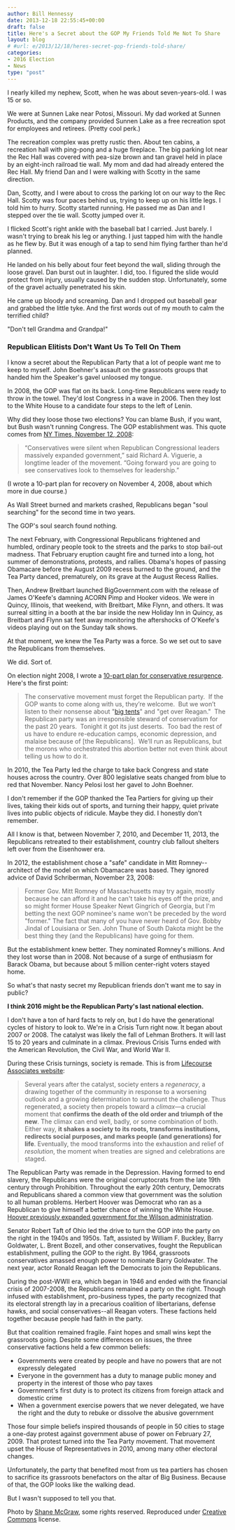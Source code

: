 ```yaml
---
author: Bill Hennessy
date: 2013-12-18 22:55:45+00:00
draft: false
title: Here's a Secret about the GOP My Friends Told Me Not To Share
layout: blog
# #url: e/2013/12/18/heres-secret-gop-friends-told-share/
categories:
- 2016 Election
- News
type: "post"
---
```


I nearly killed my nephew, Scott, when he was about seven-years-old. I was 15 or so.

We were at Sunnen Lake near Potosi, Missouri. My dad worked at Sunnen Products, and the company provided Sunnen Lake as a free recreation spot for employees and retirees. (Pretty cool perk.)

The recreation complex was pretty rustic then. About ten cabins, a recreation hall with ping-pong and a huge fireplace. The big parking lot near the Rec Hall was covered with pea-size brown and tan gravel held in place by an eight-inch railroad tie wall. My mom and dad had already entered the Rec Hall. My friend Dan and I were walking with Scotty in the same direction.

Dan, Scotty, and I were about to cross the parking lot on our way to the Rec Hall. Scotty was four paces behind us, trying to keep up on his little legs. I told him to hurry. Scotty started running. He passed me as Dan and I stepped over the tie wall. Scotty jumped over it.

I flicked Scott's right ankle with the baseball bat I carried. Just barely. I wasn't trying to break his leg or anything. I just tapped him with the handle as he flew by. But it was enough of a tap to send him flying farther than he'd planned.

He landed on his belly about four feet beyond the wall, sliding through the loose gravel. Dan burst out in laughter. I did, too. I figured the slide would protect from injury, usually caused by the sudden stop. Unfortunately, some of the gravel actually penetrated his skin.

He came up bloody and screaming. Dan and I dropped out baseball gear and grabbed the little tyke. And the first words out of my mouth to calm the terrified child?

"Don't tell Grandma and Grandpa!"


### Republican Elitists Don't Want Us To Tell On Them


I know a secret about the Republican Party that a lot of people want me to keep to myself. John Boehner's assault on the grassroots groups that handed him the Speaker's gavel unloosed my tongue.

In 2008, the GOP was flat on its back. Long-time Republicans were ready to throw in the towel. They'd lost Congress in a wave in 2006. Then they lost to the White House to a candidate four steps to the left of Lenin.

Why did they loose those two elections? You can blame Bush, if you want, but Bush wasn't running Congress. The GOP establishment was. This quote comes from [NY Times, November 12, 2008](https://thecaucus.blogs.nytimes.com/2008/11/07/conservatives-cite-defeats-as-reason-to-move-right/):


> “Conservatives were silent when Republican Congressional leaders massively expanded government,” said Richard A. Viguerie, a longtime leader of the movement. “Going forward you are going to see conservatives look to themselves for leadership.”


(I wrote a 10-part plan for recovery on November 4, 2008, about which more in due course.)

As Wall Street burned and markets crashed, Republicans began "soul searching" for the second time in two years.

The GOP's soul search found nothing.

The next February, with Congressional Republicans frightened and humbled, ordinary people took to the streets and the parks to stop bail-out madness. That February eruption caught fire and turned into a long, hot summer of demonstrations, protests, and rallies. Obama's hopes of passing Obamacare before the August 2009 recess burned to the ground, and the Tea Party danced, prematurely, on its grave at the August Recess Rallies.

Then, Andrew Breitbart launched BigGovernment.com with the release of James O'Keefe's damning ACORN Pimp and Hooker videos. We were in Quincy, Illinois, that weekend, with Breitbart, Mike Flynn, and others. It was surreal sitting in a booth at the bar inside the new Holiday Inn in Quincy, as Breitbart and Flynn sat feet away monitoring the aftershocks of O'Keefe's videos playing out on the Sunday talk shows.

At that moment, we knew the Tea Party was a force. So we set out to save the Republicans from themselves.

We did. Sort of.

On election night 2008, I wrote a [10-part plan for conservative resurgence](https://hennessysview.com/2008/11/04/now-what/).  Here's the first point:


> The conservative movement must forget the Republican party.  If the GOP wants to come along with us, they’re welcome.  But we won’t listen to their nonsense about "[big tents](https://hennessysview.com/2008/02/05/why-vote-republican/)" and "get over Reagan."  The Republican party was an irresponsible steward of conservatism for the past 20 years.  Tonight it got its just deserts.  Too bad the rest of us have to endure re-education camps, economic depression, and malaise because of [the Republicans].  We’ll run as Republicans, but the morons who orchestrated this abortion better not even think about telling us how to do it.


In 2010, the Tea Party led the charge to take back Congress and state houses across the country. Over 800 legislative seats changed from blue to red that November. Nancy Pelosi lost her gavel to John Boehner.

I don't remember if the GOP thanked the Tea Partiers for giving up their lives, taking their kids out of sports, and turning their happy, quiet private lives into public objects of ridicule. Maybe they did. I honestly don't remember.

All I know is that, between November 7, 2010, and December 11, 2013, the Republicans retreated to their establishment, country club fallout shelters left over from the Eisenhower era.

In 2012, the establishment chose a "safe" candidate in Mitt Romney--architect of the model on which Obamacare was based. They ignored advice of David Schriberman, November 23, 2008:


> Former Gov. Mitt Romney of Massachusetts may try again, mostly because he can afford it and he can't take his eyes off the prize, and so might former House Speaker Newt Gingrich of Georgia, but I'm betting the next GOP nominee's name won't be preceded by the word "former." The fact that many of you have never heard of Gov. Bobby Jindal of Louisiana or Sen. John Thune of South Dakota might be the best thing they (and the Republicans) have going for them.


But the establishment knew better. They nominated Romney's millions. And they lost worse than in 2008. Not because of a surge of enthusiasm for Barack Obama, but because about 5 million center-right voters stayed home.

So what's that nasty secret my Republican friends don't want me to say in public?

**I think 2016 might be the Republican Party's last national election.**

I don't have a ton of hard facts to rely on, but I do have the generational cycles of history to look to. We're in a Crisis Turn right now. It began about 2007 or 2008. The catalyst was likely the fall of Lehman Brothers. It will last 15 to 20 years and culminate in a climax. Previous Crisis Turns ended with the American Revolution, the Civil War, and World War II.

During these Crisis turnings, society is remade. This is from [Lifecourse Associates website](https://www.lifecourse.com/about/method/where-we-are-today.html):


> Several years after the catalyst, society enters a _regeneracy_, a drawing together of the community in response to a worsening outlook and a growing determination to surmount the challenge. Thus regenerated, a society then propels toward a _climax_—a crucial moment that **confirms the death of the old order and triumph of the new**. The climax can end well, badly, or some combination of both. Either way, **it shakes a society to its roots, transforms institutions, redirects social purposes, and marks people (and generations) for life**. Eventually, the mood transforms into the exhaustion and relief of _resolution_, the moment when treaties are signed and celebrations are staged.


The Republican Party was remade in the Depression. Having formed to end slavery, the Republicans were the original corruptocrats from the late 19th century through Prohibition. Throughout the early 20th century, Democrats and Republicans shared a common view that government was the solution to all human problems. Herbert Hoover was Democrat who ran as a Republican to give himself a better chance of winning the White House. [Hoover previously expanded government for the Wilson administration](https://hennessysview.com/2012/03/24/how-herbert-hoover-launched-cardinal-nation/).

Senator Robert Taft of Ohio led the drive to turn the GOP into the party on the right in the 1940s and 1950s. Taft, assisted by William F. Buckley, Barry Goldwater, L. Brent Bozell, and other conservatives, fought the Republican establishment, pulling the GOP to the right. By 1964, grassroots conservatives amassed enough power to nominate Barry Goldwater. The next year, actor Ronald Reagan left the Democrats to join the Republicans.

During the post-WWII era, which began in 1946 and ended with the financial crisis of 2007-2008, the Republicans remained a party on the right. Though infused with establishment, pro-business types, the party recognized that its electoral strength lay in a precarious coalition of libertarians, defense hawks, and social conservatives--all Reagan voters. These factions held together because people had faith in the party.

But that coalition remained fragile. Faint hopes and small wins kept the grassroots going. Despite some differences on issues, the three conservative factions held a few common beliefs:



  * Governments were created by people and have no powers that are not expressly delegated
  * Everyone in the government has a duty to manage public money and property in the interest of those who pay taxes
  * Government's first duty is to protect its citizens from foreign attack and domestic crime
  * When a government exercise powers that we never delegated, we have the right and the duty to rebuke or dissolve the abusive government

Those four simple beliefs inspired thousands of people in 50 cities to stage a one-day protest against government abuse of power on February 27, 2009. That protest turned into the Tea Party movement. That movement upset the House of Representatives in 2010, among many other electoral changes.

Unfortunately, the party that benefited most from us tea partiers has chosen to sacrifice its grassroots benefactors on the altar of Big Business. Because of that, the GOP looks like the walking dead.

But I wasn't supposed to tell you that.

Photo by [Shane McGraw](https://www.flickr.com/photos/darkseid/), some rights reserved. Reproduced under [Creative Commons](https://creativecommons.org/licenses/by/2.0/legalcode) license.
